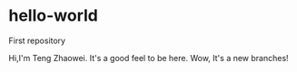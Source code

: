 # hello-world
First repository

Hi,I'm Teng Zhaowei.
It's a good feel to be here.
Wow, It's a new branches!
